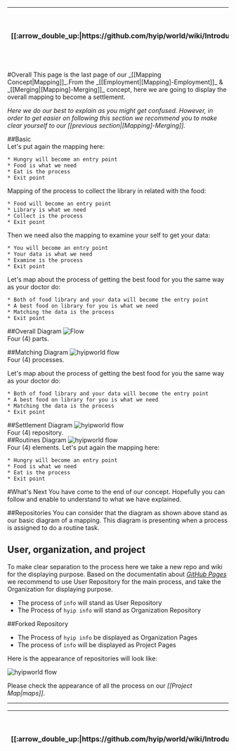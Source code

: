<table>
  <thead>
    <tr>
      <th>[[:arrow_double_up:|https://github.com/hyip/world/wiki/Introduction]]</th>
      <th>[[:arrow_up_small:|https://github.com/hyipworld/hyipworld.github.io/wiki/Introduction]]</th>
      <th>[[:rewind:|Introduction]] [[Intro|Introduction]]</th>
      <th>[[:arrow_backward:|[Mapping]-Merging]] [[Prev|[Mapping]-Merging]]</th>
      <th>[[:repeat:|[Mapping]-Overall]] [[Reload|[Mapping]-Overall]]</th>
      <th>[[Next|maps]] [[:arrow_forward:|maps]]</th>
      <th>[[Last|maps]] [[:fast_forward:|maps]]</th>
      <th>[[:arrow_down_small:|https://github.com/hyip/rating]]</th>
      <th>[[:arrow_double_down:|https://github.com/hyip/rating/wiki/Introduction]]</th>
    </tr>
  </thead>
</table>
#Overall
This page is the last page of our _[[Mapping Concept|Mapping]]_.From the _[[Employment|[Mapping]-Employment]]_  & _[[Merging|[Mapping]-Merging]]_ concept, here we are going to display the overall mapping to become a settlement.  

_Here we do our best to explain as you might get confused. However, in order to get easier on following this section we recommend you to make clear yourself to our [[previous section|[Mapping]-Merging]]._

##Basic  
Let's put again the mapping here:
```
* Hungry will become an entry point
* Food is what we need 
* Eat is the process
* Exit point  
```
Mapping of the process to collect the library in related with the food:
```
* Food will become an entry point
* Library is what we need 
* Collect is the process
* Exit point  
```
Then we need also the mapping to examine your self to get your data:
```
* You will become an entry point
* Your data is what we need 
* Examine is the process
* Exit point  
```
Let's map about the process of getting the best food for you the same way as your doctor do:
```
* Both of food library and your data will become the entry point
* A best food on library for you is what we need 
* Matching the data is the process
* Exit point  
```
##Overall Diagram
![Flow](https://hyipworld.github.io/images/github/doc/figure16.png)  
Four (4) parts.

##Matching Diagram
![hyipworld flow](https://hyipworld.github.io/images/github/doc/figure5.png)  
Four (4) processes.  

Let's map about the process of getting the best food for you the same way as your doctor do:
```
* Both of food library and your data will become the entry point
* A best food on library for you is what we need 
* Matching the data is the process
* Exit point  
```

##Settlement Diagram
![hyipworld flow](https://hyipworld.github.io/images/github/doc/figure4.png)  
Four (4) repository.  
##Routines Diagram
![hyipworld flow](https://hyipworld.github.io/images/github/doc/figure1.png)  
Four (4) elements. 
Let's put again the mapping here:
```
* Hungry will become an entry point
* Food is what we need 
* Eat is the process
* Exit point  
```
#What's Next
You have come to the end of our concept. Hopefully you can follow and enable to understand to what we have explained.  

##Repositories
You can consider that the diagram as shown above stand as our basic diagram of a mapping. This diagram is presenting when a process is assigned to do a routine task.

## User, organization, and project
To make clear separation to the process here we take a new repo and wiki for the displaying purpose. Based on the documentatin about _<a href="https://help.github.com/articles/user-organization-and-project-pages/#building-your-user--organization-pages" target="_blank">GitHub Pages</a>_ we recommend to use User Repository for the main process, and take the Organization for displaying purpose.

* The process of `info` will stand as User Repository
* The Process of `hyip info` will stand as Organization Repository

##Forked Repository
* The Process of `hyip info` be displayed as Organization Pages
* The process of `info` will be displayed as Project Pages  

Here is the appearance of repositories will look like:
  
![hyipworld flow](https://hyipworld.github.io/images/github/doc/Hyip-Info.png)  

Please check the appearance of all the process on our _[[Project Map|maps]]_. 
***
<table>
  <thead>
    <tr>
      <th>[[:arrow_double_up:|https://github.com/hyip/world/wiki/Introduction]]</th>
      <th>[[:arrow_up_small:|https://github.com/hyipworld/hyipworld.github.io/wiki/Introduction]]</th>
      <th>[[:rewind:|Introduction]] [[Intro|Introduction]]</th>
      <th>[[:arrow_backward:|[Mapping]-Merging]] [[Prev|[Mapping]-Merging]]</th>
      <th>[[:repeat:|[Mapping]-Overall]] [[Reload|[Mapping]-Overall]]</th>
      <th>[[Next|maps]] [[:arrow_forward:|maps]]</th>
      <th>[[Last|maps]] [[:fast_forward:|maps]]</th>
      <th>[[:arrow_down_small:|https://github.com/hyip/rating]]</th>
      <th>[[:arrow_double_down:|https://github.com/hyip/rating/wiki/Introduction]]</th>
    </tr>
  </thead>
</table>